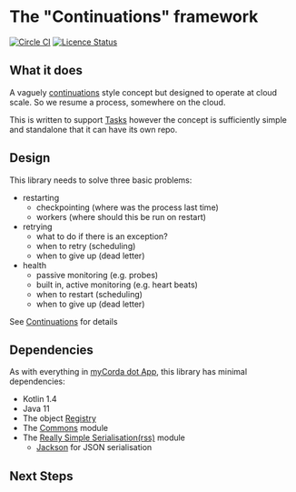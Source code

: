 # The "Continuations" framework

[![Circle CI](https://circleci.com/gh/mycordaapp/continuations.svg?style=shield)](https://circleci.com/gh/mycordaapp/continuations)
[![Licence Status](https://img.shields.io/github/license/mycordaapp/continuations)](https://github.com/mycordaapp/continuations/blob/master/licence.txt)

## What it does

A vaguely [continuations](https://kotlinlang.org/api/latest/jvm/stdlib/kotlin.coroutines/-continuation/) style concept
but designed to operate at cloud scale. So we resume a process, somewhere on the cloud.

This is written to support [Tasks](https://github.com/mycordaapp/tasks) however the concept is sufficiently simple and
standalone that it can have its own repo.

## Design

This library needs to solve three basic problems:

- restarting
    - checkpointing (where was the process last time)
    - workers (where should this be run on restart)
- retrying
    - what to do if there is an exception?
    - when to retry (scheduling)
    - when to give up (dead letter)
- health
    - passive monitoring (e.g. probes)
    - built in, active monitoring (e.g. heart beats)
    - when to restart (scheduling)
    - when to give up (dead letter)

See [Continuations](./docs/continuations.md) for details

## Dependencies

As with everything in [myCorda dot App](https://mycorda.app), this library has minimal dependencies:

* Kotlin 1.4
* Java 11
* The object [Registry](https://github.com/mycordaapp/registry#readme)
* The [Commons](https://github.com/mycordaapp/commons#readme) module
* The [Really Simple Serialisation(rss)](https://github.com/mycordaapp/really-simple-serialisation#readme) module
    - [Jackson](https://github.com/FasterXML/jackson) for JSON serialisation

## Next Steps

